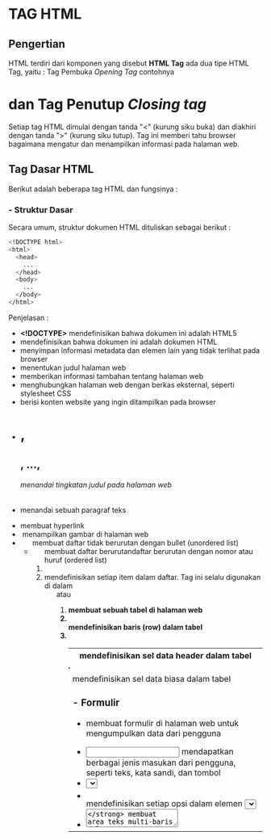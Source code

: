 # TAG HTML
## Pengertian
HTML terdiri dari komponen yang disebut **HTML Tag**
ada dua tipe HTML Tag, yaitu :
Tag Pembuka _Opening Tag_ contohnya <h1> dan Tag Penutup _Closing tag_ </h1>

Setiap tag HTML dimulai dengan tanda "<" (kurung siku buka) dan diakhiri dengan tanda ">" (kurung siku tutup). Tag ini memberi tahu browser bagaimana mengatur dan menampilkan informasi pada halaman web.

## Tag Dasar HTML
Berikut adalah beberapa tag HTML dan fungsinya :
### - Struktur Dasar
Secara umum, struktur dokumen HTML dituliskan sebagai berikut :
```sh
<!DOCTYPE html>
<html>
  <head>
    ...
  </head>
  <body>
    ...
  </body>
</html>
```
Penjelasan :
- **<!DOCTYPE>** mendefinisikan bahwa dokumen ini adalah HTML5 
- **<html>** mendefinisikan bahwa dokumen ini adalah dokumen HTML 
- **<head></head>** menyimpan informasi metadata dan elemen lain yang tidak terlihat pada browser 
- **<title></title>** menentukan judul halaman web 
- **<meta>** memberikan informasi tambahan tentang halaman web 
- **<link>** menghubungkan halaman web dengan berkas eksternal, seperti stylesheet CSS 
- **<body>** berisi konten website yang ingin ditampilkan pada browser 
- **<h1>, <h2>, ..., <h6>** menandai tingkatan judul pada halaman web 
- **<p>** menandai sebuah paragraf teks 
- **<a>** membuat hyperlink 
- **<img>** menampilkan gambar di halaman web 
- **<ul>** membuat daftar tidak berurutan dengan bullet (unordered list) 
- **<ol>** membuat daftar berurutandaftar berurutan dengan nomor atau huruf (ordered list) 
- **<li>** mendefinisikan setiap item dalam daftar. Tag ini selalu digunakan di dalam <ul> atau <ol> 
- **<table>** membuat sebuah tabel di halaman web 
- **<th>** mendefinisikan sel data header dalam tabel 
- **<tr>** mendefinisikan baris (row) dalam tabel 
- **<td>**  mendefinisikan sel data biasa dalam tabel 

### - Formulir
- **<form>** membuat formulir di halaman web untuk mengumpulkan data dari pengguna
- **<input>** mendapatkan berbagai jenis masukan dari pengguna, seperti teks, kata sandi, dan tombol 
- **<select>** membuat elemen pilihan (dropdown list) dalam formulir 
- **<option>** mendefinisikan setiap opsi dalam elemen <select> 
- **<textarea>**  membuat area teks multi-baris dalam formulir 
- **<button>** mmembuat tombol yang dapat mengirimkan formulir atau memicu fungsi JavaScript saat ditekan 
- **<label>** memberi label pada elemen masukan dalam formulir 
- **<fieldset>** mengelompokkan beberapa elemen formulir menjadi satu kelompok yang terkait 
- **<legend>** memberikan judul atau deskripsi singkat untuk kelompok elemen yang terkandung dalam <fieldset> 

### - Multimedia
- **<video>** menyisipkan atau menampilkan video di halaman web 
- **<audio>** menyisipkan atau memainkan file audio di halaman web 
- **<iframe>** menampilkan halaman web lain di dalam halaman web saat ini  

### - Gaya dan Penyusunan
- **<div>**  mengelompokkan dan memanipulasi blok konten secara keseluruhan. 
- **<span>** memformat atau menandai sebagian kecil teks atau elemen dalam sebuah kalimat atau paragraf 
- **<style>** menentukan aturan CSS 

### - Konten Tambahan
- **<header>** menandai area atau bagian atas halaman web 
- **<footer>** halaman bawah web yang berisi informasi, seperti kontak, tautan legal, hak cipta, dan sebagainya 
- **<nav>** berisi menu navigasi atau tautan ke bagian lain dari situs 

Nama : Midori Harahap
Kelas : X PPLG 2
